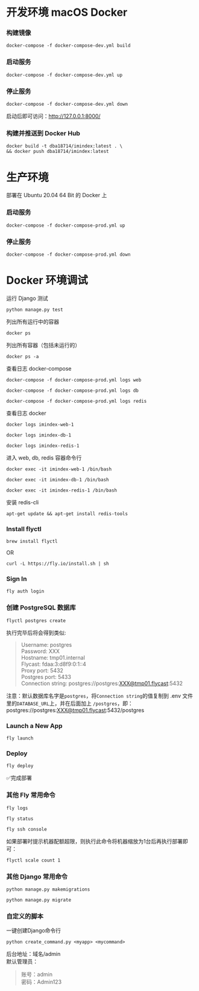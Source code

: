 # 开发环境 macOS Docker

### 构建镜像
```shell
docker-compose -f docker-compose-dev.yml build
```
### 启动服务
```shell
docker-compose -f docker-compose-dev.yml up
```
### 停止服务
```shell
docker-compose -f docker-compose-dev.yml down
```
启动后即可访问：http://127.0.0.1:8000/

### 构建并推送到 Docker Hub
```shell
docker build -t dba18714/imindex:latest . \
&& docker push dba18714/imindex:latest
```

# 生产环境
部署在 Ubuntu 20.04 64 Bit 的 Docker 上

### 启动服务
```shell
docker-compose -f docker-compose-prod.yml up
```
### 停止服务
```shell
docker-compose -f docker-compose-prod.yml down
```




# Docker 环境调试

运行 Django 测试
```shell
python manage.py test
```
列出所有运行中的容器
```shell
docker ps
```
列出所有容器（包括未运行的）
```shell
docker ps -a
```
查看日志 docker-compose
```shell
docker-compose -f docker-compose-prod.yml logs web
```
```shell
docker-compose -f docker-compose-prod.yml logs db
```
```shell
docker-compose -f docker-compose-prod.yml logs redis
```
查看日志 docker
```shell
docker logs imindex-web-1
```
```shell
docker logs imindex-db-1
```
```shell
docker logs imindex-redis-1
```

进入 web, db, redis 容器命令行
```shell
docker exec -it imindex-web-1 /bin/bash
```
```shell
docker exec -it imindex-db-1 /bin/bash
```
```shell
docker exec -it imindex-redis-1 /bin/bash
```
安装 redis-cli
```shell
apt-get update && apt-get install redis-tools
```





### Install flyctl
```shell
brew install flyctl
```
OR
```shell
curl -L https://fly.io/install.sh | sh
```
### Sign In
```shell
fly auth login
```
### 创建 PostgreSQL 数据库
```shell
flyctl postgres create
```
执行完毕后将会得到类似:
> Username:    postgres  
  Password:    XXX  
  Hostname:    tmp01.internal  
  Flycast:     fdaa:3:d8f9:0:1::4  
  Proxy port:  5432  
  Postgres port:  5433  
  Connection string: postgres://postgres:XXX@tmp01.flycast:5432

注意：默认数据库名字是`postgres`，将`Connection string`的值复制到 .env 文件里的`DATABASE_URL`上，并在后面加上 `/postgres`，即：postgres://postgres:XXX@tmp01.flycast:5432/postgres

### Launch a New App
```shell
fly launch
```
### Deploy
```shell
fly deploy
```
✅完成部署

### 其他 Fly 常用命令
```shell
fly logs
```
```shell
fly status
```
```shell
fly ssh console
```
如果部署时提示机器配额超限，则执行此命令将机器缩放为1台后再执行部署即可：
```shell
flyctl scale count 1
```

### 其他 Django 常用命令
```shell
python manage.py makemigrations
```
```shell
python manage.py migrate
```

### 自定义的脚本
一键创建Django命令行
```shell
python create_command.py <myapp> <mycommand>
```

后台地址：域名/admin  
默认管理员：
> 账号：admin  
> 密码：Admin123
